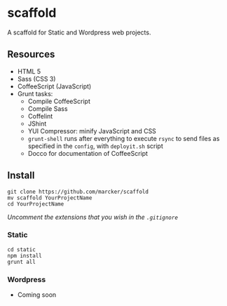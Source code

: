 scaffold
========

A scaffold for Static and Wordpress web projects.

## Resources

* HTML 5
* Sass (CSS 3)
* CoffeeScript (JavaScript)
* Grunt tasks:
  * Compile CoffeeScript
  * Compile Sass
  * Coffelint
  * JShint
  * YUI Compressor: minify JavaScript and CSS
  * `grunt-shell` runs after everything to execute `rsync` to send files as specified in the `config`, with `deployit.sh` script
  * Docco for documentation of CoffeeScript

## Install

```
git clone https://github.com/marcker/scaffold
mv scaffold YourProjectName
cd YourProjectName

```

*Uncomment the extensions that you wish in the `.gitignore`*

### Static

```
cd static
npm install
grunt all

```

### Wordpress

* Coming soon
